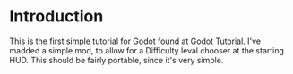 # Introduction
This is the first simple tutorial for Godot found at [Godot Tutorial](https://docs.godotengine.org/en/stable/getting_started/first_2d_game/index.html). I've madded a simple mod, to allow for a Difficulty leval chooser at the starting HUD.
This should be fairly portable, since it's very simple.
